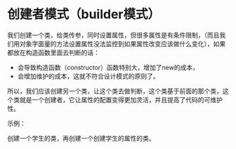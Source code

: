 # 创建者模式（builder模式）


我们创建一个类，给类传参，同时设置属性，但很多属性是有条件限制，（而且我们用对象字面量的方法设置属性没法监控到如果属性改变应该做什么变化），如果都放在构造函数里面去判断的话：

* 会导致构造函数（constructor）函数特别大，增加了new的成本，
* 会增加维护的成本，这就不符合设计模式的原则了。


所以，我们应该创建另一个类，让这个类去做判断，这个类基于前面的那个类，这个类就是一个创建者，它让属性的配置变得更加灵活，并且提高了代码的可维护性。




示例：

创建一个学生的类，再创建一个创建学生的属性的类。

